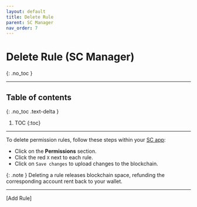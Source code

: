 ```yaml
---
layout: default
title: Delete Rule
parent: SC Manager
nav_order: 7
---
```


# Delete Rule (SC Manager)
{: .no_toc }

---



## Table of contents
{: .no_toc .text-delta }

1. TOC
{:toc}

---
To delete permission rules, follow these steps within your [SC app](https://solcerberus.com/app):

- Click on the **Permissions** section.
- Click the red `X` next to each rule.
- Click on `Save changes` to upload changes to the blockchain.
 

{: .note }
Deleting a rule releases blockchain space, refunding the corresponding account rent back to your wallet.

---

<div class="prev-next">
<div markdown="1">
[Add Rule]
</div>
<div markdown="1">
</div>
</div>

[Delete Sol Cerberus app]: ../delete-sol-cerberus-app
[Add Rule]: ../add-rule
